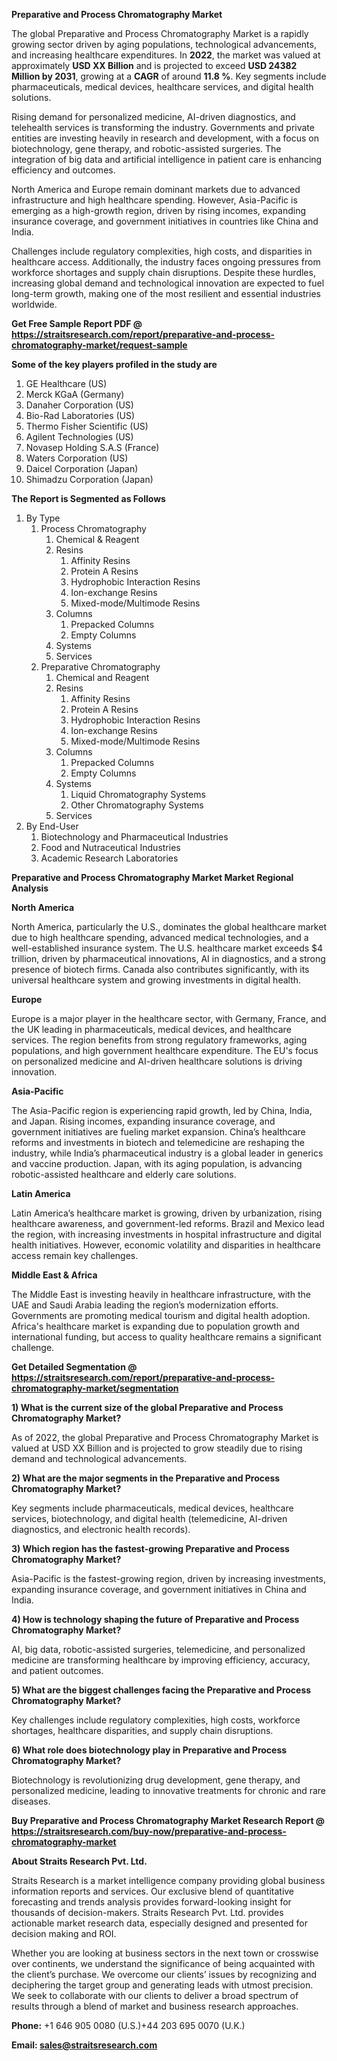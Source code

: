 <p><strong>Preparative and Process Chromatography Market</strong></p>
<p>The global Preparative and Process Chromatography Market is a rapidly growing sector driven by aging populations, technological advancements, and increasing healthcare expenditures. In <strong>2022</strong>, the market was valued at approximately <strong>USD XX Billion</strong> and is projected to exceed <strong>USD 24382 Million</strong><strong> by 2031</strong>, growing at a <strong>CAGR</strong> of around <strong>11.8 %</strong>. Key segments include pharmaceuticals, medical devices, healthcare services, and digital health solutions.</p>
<p>Rising demand for personalized medicine, AI-driven diagnostics, and telehealth services is transforming the industry. Governments and private entities are investing heavily in research and development, with a focus on biotechnology, gene therapy, and robotic-assisted surgeries. The integration of big data and artificial intelligence in patient care is enhancing efficiency and outcomes.</p>
<p>North America and Europe remain dominant markets due to advanced infrastructure and high healthcare spending. However, Asia-Pacific is emerging as a high-growth region, driven by rising incomes, expanding insurance coverage, and government initiatives in countries like China and India.</p>
<p>Challenges include regulatory complexities, high costs, and disparities in healthcare access. Additionally, the industry faces ongoing pressures from workforce shortages and supply chain disruptions. Despite these hurdles, increasing global demand and technological innovation are expected to fuel long-term growth, making one of the most resilient and essential industries worldwide.</p>
<p><strong>Get Free Sample Report PDF @ <a href=https://straitsresearch.com/report/preparative-and-process-chromatography-market/request-sample>https://straitsresearch.com/report/preparative-and-process-chromatography-market/request-sample</a></strong></p>
<div><strong>Some of the key players profiled in the study are</strong></div>
<p><ol>
<li>GE Healthcare (US)</li>
<li>Merck KGaA (Germany)</li>
<li>Danaher Corporation (US)</li>
<li>Bio-Rad Laboratories (US)</li>
<li>Thermo Fisher Scientific (US)</li>
<li>Agilent Technologies (US)</li>
<li>Novasep Holding S.A.S (France)</li>
<li>Waters Corporation (US)</li>
<li>Daicel Corporation (Japan)</li>
<li>Shimadzu Corporation (Japan)</li>
</ol></p>
<p><strong>The Report is Segmented as Follows</strong></p>
<p><ol>
<li>By Type
<ol>
<li>Process Chromatography
<ol>
<li>Chemical &amp; Reagent</li>
<li>Resins
<ol>
<li>Affinity Resins</li>
<li>Protein A Resins</li>
<li>Hydrophobic Interaction Resins</li>
<li>Ion-exchange Resins</li>
<li>Mixed-mode/Multimode Resins</li>
</ol>
</li>
<li>Columns
<ol>
<li>Prepacked Columns</li>
<li>Empty Columns</li>
</ol>
</li>
<li>Systems</li>
<li>Services</li>
</ol>
</li>
<li>Preparative Chromatography
<ol>
<li>Chemical and Reagent</li>
<li>Resins
<ol>
<li>Affinity Resins</li>
<li>Protein A Resins</li>
<li>Hydrophobic Interaction Resins</li>
<li>Ion-exchange Resins</li>
<li>Mixed-mode/Multimode Resins</li>
</ol>
</li>
<li>Columns
<ol>
<li>Prepacked Columns</li>
<li>Empty Columns</li>
</ol>
</li>
<li>Systems
<ol>
<li>Liquid Chromatography Systems</li>
<li>Other Chromatography Systems</li>
</ol>
</li>
<li>Services</li>
</ol>
</li>
</ol>
</li>
<li>By End-User
<ol>
<li>Biotechnology and Pharmaceutical Industries</li>
<li>Food and Nutraceutical Industries</li>
<li>Academic Research Laboratories</li>
</ol>
</li>
</ol></p>
<p><strong>Preparative and Process Chromatography Market Market Regional Analysis</strong></p>
<p><strong>North America</strong></p>
<p>North America, particularly the U.S., dominates the global healthcare market due to high healthcare spending, advanced medical technologies, and a well-established insurance system. The U.S. healthcare market exceeds $4 trillion, driven by pharmaceutical innovations, AI in diagnostics, and a strong presence of biotech firms. Canada also contributes significantly, with its universal healthcare system and growing investments in digital health.</p>
<p><strong>Europe</strong></p>
<p>Europe is a major player in the healthcare sector, with Germany, France, and the UK leading in pharmaceuticals, medical devices, and healthcare services. The region benefits from strong regulatory frameworks, aging populations, and high government healthcare expenditure. The EU's focus on personalized medicine and AI-driven healthcare solutions is driving innovation.</p>
<p><strong>Asia-Pacific</strong></p>
<p>The Asia-Pacific region is experiencing rapid growth, led by China, India, and Japan. Rising incomes, expanding insurance coverage, and government initiatives are fueling market expansion. China&rsquo;s healthcare reforms and investments in biotech and telemedicine are reshaping the industry, while India&rsquo;s pharmaceutical industry is a global leader in generics and vaccine production. Japan, with its aging population, is advancing robotic-assisted healthcare and elderly care solutions.</p>
<p><strong>Latin America</strong></p>
<p>Latin America&rsquo;s healthcare market is growing, driven by urbanization, rising healthcare awareness, and government-led reforms. Brazil and Mexico lead the region, with increasing investments in hospital infrastructure and digital health initiatives. However, economic volatility and disparities in healthcare access remain key challenges.</p>
<p><strong>Middle East &amp; Africa</strong></p>
<p>The Middle East is investing heavily in healthcare infrastructure, with the UAE and Saudi Arabia leading the region&rsquo;s modernization efforts. Governments are promoting medical tourism and digital health adoption. Africa's healthcare market is expanding due to population growth and international funding, but access to quality healthcare remains a significant challenge.</p>
<p><strong>Get Detailed Segmentation @ <a href=https://straitsresearch.com/report/preparative-and-process-chromatography-market/segmentation>https://straitsresearch.com/report/preparative-and-process-chromatography-market/segmentation</a></strong></p>
<p><strong>1) What is the current size of the global Preparative and Process Chromatography Market?</strong></p>
<p>As of 2022, the global Preparative and Process Chromatography Market is valued at USD XX Billion and is projected to grow steadily due to rising demand and technological advancements.</p>
<p><strong>2) What are the major segments in the Preparative and Process Chromatography Market?</strong></p>
<p>Key segments include pharmaceuticals, medical devices, healthcare services, biotechnology, and digital health (telemedicine, AI-driven diagnostics, and electronic health records).</p>
<p><strong>3) Which region has the fastest-growing Preparative and Process Chromatography Market?</strong></p>
<p>Asia-Pacific is the fastest-growing region, driven by increasing investments, expanding insurance coverage, and government initiatives in China and India.</p>
<p><strong>4) How is technology shaping the future of Preparative and Process Chromatography Market?</strong></p>
<p>AI, big data, robotic-assisted surgeries, telemedicine, and personalized medicine are transforming healthcare by improving efficiency, accuracy, and patient outcomes.</p>
<p><strong>5) What are the biggest challenges facing the Preparative and Process Chromatography Market?</strong></p>
<p>Key challenges include regulatory complexities, high costs, workforce shortages, healthcare disparities, and supply chain disruptions.</p>
<p><strong>6) What role does biotechnology play in Preparative and Process Chromatography Market?</strong></p>
<p>Biotechnology is revolutionizing drug development, gene therapy, and personalized medicine, leading to innovative treatments for chronic and rare diseases.</p>
<p><strong>Buy Preparative and Process Chromatography Market Research Report @ <a href=https://straitsresearch.com/buy-now/preparative-and-process-chromatography-market>https://straitsresearch.com/buy-now/preparative-and-process-chromatography-market</a></strong></p>
<p><strong>About Straits Research Pvt. Ltd.</strong></p>
<p>Straits Research is a market intelligence company providing global business information reports and services. Our exclusive blend of quantitative forecasting and trends analysis provides forward-looking insight for thousands of decision-makers. Straits Research Pvt. Ltd. provides actionable market research data, especially designed and presented for decision making and ROI.</p>
<p>Whether you are looking at business sectors in the next town or crosswise over continents, we understand the significance of being acquainted with the client&rsquo;s purchase. We overcome our clients&rsquo; issues by recognizing and deciphering the target group and generating leads with utmost precision. We seek to collaborate with our clients to deliver a broad spectrum of results through a blend of market and business research approaches.</p>
<p><strong><strong>Phone:</strong></strong> +1 646 905 0080 (U.S.)+44 203 695 0070 (U.K.)</p>
<p><strong><strong>Email: </strong></strong><a href=mailto:sales@straitsresearch.com><strong><u><strong>sales@straitsresearch.com</strong></u></strong></a></p>
